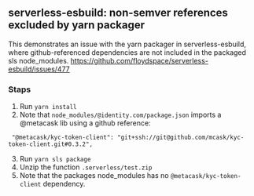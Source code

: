## serverless-esbuild: non-semver references excluded by yarn packager
This demonstrates an issue with the yarn packager in serverless-esbuild,
where github-referenced dependencies are not included in the packaged sls node_modules.
https://github.com/floydspace/serverless-esbuild/issues/477

### Staps
1. Run `yarn install`
2. Note that `node_modules/@identity.com/package.json` imports a @metacask lib using a github reference:
```
 "@metacask/kyc-token-client": "git+ssh://git@github.com/mcask/kyc-token-client.git#0.3.2",
```
3. Run `yarn sls package`
4. Unzip the function `.serverless/test.zip`
5. Note that the packages node_modules has no `@metacask/kyc-token-client` dependency.


